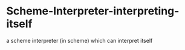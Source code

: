 # Scheme-Interpreter-interpreting-itself
a scheme interpreter (in scheme) which can interpret itself
